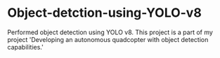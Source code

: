 # Object-detction-using-YOLO-v8
Performed object detection using YOLO v8. This project is a part of my project 'Developing an autonomous quadcopter with object detection capabilities.'

